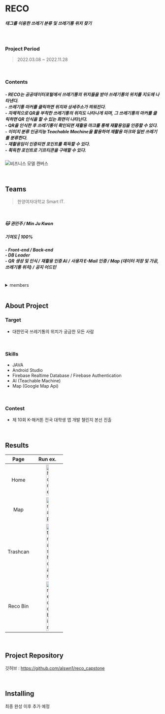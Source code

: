# RECO
<h5>태그를 이용한 쓰레기 분류 및 쓰레기통 위치 찾기</h5>

<br/>

### Project Period
> 2022.03.08 ~ 2022.11.28

<br/>

### Contents
<h5>
- RECO는 공공데이터포털에서 쓰레기통의 위치들을 받아 쓰레기통의 위치를 지도에 나타낸다.<br/>
- 쓰레기통 마커를 클릭하면 위치와 상세주소가 띄워진다.<br/>
- 자체적으로 QR을 부착한 쓰레기통의 위치도 나타나게 되며, 그 쓰레기통의 마커를 클릭하면 QR 인식을 할 수 있는 화면이 나타난다.<br/>
- QR을 인식한 후 쓰레기통이 확인되면 재활용 마크를 통해 재활용임을 인증할 수 있다.<br/>
- 이미지 분류 인공지능 Teachable Machine을 활용하여 재활용 마크와 일반 쓰레기를 분류한다.<br/>
- 재활용임이 인증되면 포인트를 획득할 수 있다.<br/>
- 획득한 포인트로 기프티콘을 구매할 수 있다.
</h5>

![비즈니스 모델 캔버스](https://user-images.githubusercontent.com/91466490/198517154-85ff320e-391b-4c33-8e0d-e54c665a6501.png)

<br/>

## Teams 
> 한양여자대학교 Smart IT.

<br/>
  
##### 🐱 권민주 / Min Ju Kwon
<h5>기여도 |  100% </h5>
<h5>
  - Front-end / Back-end <br/>
  - DB Leader <br/>
  - QR 생성 및 인식 / 재활용 인증 AI / 사용자 E-Mail 인증 / Map (데이터 저장 및 가공, 쓰레기통 위치) / 공지 어드민 <br/>
</h5>

<br/>

<details>
<summary>members</summary>
<div markdown="1">


##### 🐰 김주희 / Joo Hee Kim
<h5>기여도 |  100% </h5>
<h5>
  - Front-end / Back-end <br/>
  - PM, UI/UX Leader <br/>
  - Home / Quiz / Event / 공지 / 자동 login & Log out / Map (현재위치 , 위치 검색, 쓰레기통 상세주소) / 레코빈 어드민 <br/>
</h5>

<br/>

##### 🐨 박서영 / Seo Young Park
<h5>기여도 |  100% </h5>
<h5>
  - Front-end / Back-end <br/>
  - Programming Leader <br/>
  - 기프티콘 / 기프티콘 내역 / 기프티콘 Admin / 알림 / 설정 / 회원탈퇴 <br/>
</h5>

<br/>

##### 🦊 어수비 / Su Bi Eo
<h5>기여도 |  100% </h5>
<h5>
  - Front-end / Back-end <br/>
  - Tech. writer <br/>
  - Login & Sign Up / 고객센터 / Login Admin / Service Center Admin <br/>
</h5>

<br/>

##### 🐶 손다정 / Da Jeong Son
<h5>기여도 |  100% </h5>
<h5>
  - Front-end / Back-end <br/>
  - Testing Leader <br/>
  - Map (start location) <br/>
</h5>

<br/>
</div>
</details>

<br/>

## About Project

### Target
+ 대한민국 쓰레기통의 위치가 궁금한 모든 사람

<br/>

### Skills
+ JAVA
+ Android Studio
+ Firebase Realtime Database / Firebase Authentication
+ AI (Teachable Machine)
+ Map (Google Map Api)

<br/>

### Contest
+ 제 10회 K-해커톤 전국 대학생 앱 개발 챌린지 본선 진출

<br/>

## Results

|Page|Run ex.|
|:--:|:-:|
|Home|<img width="30%" height="10%" alt="home" src="https://user-images.githubusercontent.com/93530261/198549541-87385c32-2a04-4249-8a23-bbfa4f7dbd59.png">|
|Map|<img width="30%" height="10%" alt="map" src="https://user-images.githubusercontent.com/93530261/198549992-22105561-c5f9-4273-804d-8bdc741b15c0.png">|
|Trashcan|<img width="30%" height="10%" alt="trashcan" src="https://user-images.githubusercontent.com/93530261/198550723-53c7eee9-da04-46cf-80bd-6ee3d851902c.png">|
|Reco Bin|<img width="30%" height="10%" alt="recobin" src="https://user-images.githubusercontent.com/93530261/198550633-9ef4e2ca-9863-4e01-afb6-b42005a07eef.png">|

<br/>

## Project Repository
깃허브 : https://github.com/alswn1/reco_capstone

<br/>

## Installing
최종 완성 이후 추가 예정

<br/>
